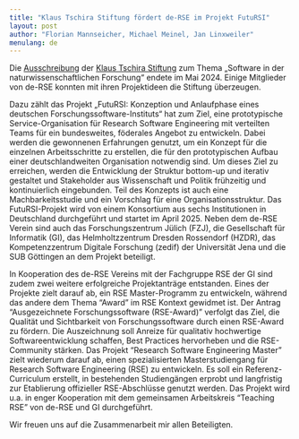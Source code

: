 ```yaml
---
title: "Klaus Tschira Stiftung fördert de-RSE im Projekt FutuRSI"
layout: post
author: "Florian Mannseicher, Michael Meinel, Jan Linxweiler"
menulang: de
---
```


Die [Ausschreibung](https://klaus-tschira-stiftung.de/foerderungen/naturwissenschaftliche-software/) der [Klaus Tschira Stiftung](https://klaus-tschira-stiftung.de/) zum Thema „Software in der naturwissenschaftlichen Forschung“ endete im Mai 2024.
Einige Mitglieder von de-RSE konnten mit ihren Projektideen die Stiftung überzeugen.

Dazu zählt das Projekt „FutuRSI: Konzeption und Anlaufphase eines deutschen Forschungssoftware-Instituts“ hat zum Ziel, eine prototypische Service-Organisation für Research Software Engineering mit verteilten Teams für ein bundesweites,
föderales Angebot zu entwickeln. Dabei werden die gewonnenen Erfahrungen genutzt, um ein Konzept für die einzelnen Arbeitsschritte zu erstellen, die für den prototypischen Aufbau einer deutschlandweiten Organisation notwendig sind.
Um dieses Ziel zu erreichen, werden die Entwicklung der Struktur bottom-up und iterativ gestaltet und Stakeholder aus Wissenschaft und Politik frühzeitig und kontinuierlich eingebunden.
Teil des Konzepts ist auch eine Machbarkeitsstudie und ein Vorschlag für eine Organisationsstruktur.
Das FutuRSI-Projekt wird von einem Konsortium aus sechs Institutionen in Deutschland durchgeführt und startet im April 2025.
Neben dem de-RSE Verein sind auch das Forschungszentrum Jülich (FZJ), die Gesellschaft für Informatik (GI), das Helmholtzzentrum Dresden Rossendorf (HZDR), das Kompetenzzentrum Digitale Forschung (zedif) der Universität Jena und die SUB Göttingen an dem Projekt beteiligt. 

In Kooperation des de-RSE Vereins mit der Fachgruppe RSE der GI sind zudem zwei weitere erfolgreiche Projektanträge entstanden.
Eines der Projekte zielt darauf ab, ein RSE Master-Programm zu entwickeln, während das andere dem Thema “Award” im RSE Kontext gewidmet ist.
Der Antrag “Ausgezeichnete Forschungssoftware (RSE-Award)” verfolgt das Ziel, die Qualität und Sichtbarkeit von Forschungssoftware durch einen RSE-Award zu fördern.
Die Auszeichnung soll Anreize für qualitativ hochwertige Softwareentwicklung schaffen, Best Practices hervorheben und die RSE-Community stärken.
Das Projekt “Research Software Engineering Master” zielt wiederum darauf ab, einen spezialisierten Masterstudiengang für Research Software Engineering (RSE) zu entwickeln.
Es soll ein Referenz-Curriculum erstellt, in bestehenden Studiengängen erprobt und langfristig zur Etablierung offizieller RSE-Abschlüsse genutzt werden.
Das Projekt wird u.a. in enger Kooperation mit dem gemeinsamen Arbeitskreis “Teaching RSE” von de-RSE und GI durchgeführt.

Wir freuen uns auf die Zusammenarbeit mir allen Beteiligten.

